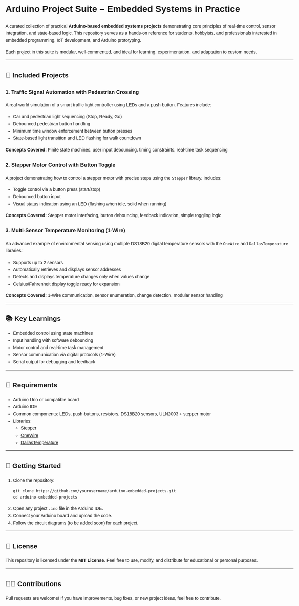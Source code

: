 <!DOCTYPE html>
<html lang="en">
<head>
  <meta charset="UTF-8">
  <meta name="viewport" content="width=device-width, initial-scale=1">
  <title>Arduino Project Suite – Embedded Systems in Practice</title>
</head>
<body style="font-family: Arial, sans-serif; line-height: 1.6; padding: 20px; max-width: 900px; margin: auto;">

  <h1>Arduino Project Suite – Embedded Systems in Practice</h1>

  <p>
    A curated collection of practical <strong>Arduino-based embedded systems projects</strong> demonstrating core principles of real-time control, sensor integration, and state-based logic.
    This repository serves as a hands-on reference for students, hobbyists, and professionals interested in embedded programming, IoT development, and Arduino prototyping.
  </p>

  <p>
    Each project in this suite is modular, well-commented, and ideal for learning, experimentation, and adaptation to custom needs.
  </p>

  <hr>

  <h2>🔧 Included Projects</h2>

  <h3>1. Traffic Signal Automation with Pedestrian Crossing</h3>
  <p>
    A real-world simulation of a smart traffic light controller using LEDs and a push-button. Features include:
  </p>
  <ul>
    <li>Car and pedestrian light sequencing (Stop, Ready, Go)</li>
    <li>Debounced pedestrian button handling</li>
    <li>Minimum time window enforcement between button presses</li>
    <li>State-based light transition and LED flashing for walk countdown</li>
  </ul>
  <p><strong>Concepts Covered:</strong> Finite state machines, user input debouncing, timing constraints, real-time task sequencing</p>

  <h3>2. Stepper Motor Control with Button Toggle</h3>
  <p>
    A project demonstrating how to control a stepper motor with precise steps using the <code>Stepper</code> library. Includes:
  </p>
  <ul>
    <li>Toggle control via a button press (start/stop)</li>
    <li>Debounced button input</li>
    <li>Visual status indication using an LED (flashing when idle, solid when running)</li>
  </ul>
  <p><strong>Concepts Covered:</strong> Stepper motor interfacing, button debouncing, feedback indication, simple toggling logic</p>

  <h3>3. Multi-Sensor Temperature Monitoring (1-Wire)</h3>
  <p>
    An advanced example of environmental sensing using multiple DS18B20 digital temperature sensors with the <code>OneWire</code> and <code>DallasTemperature</code> libraries:
  </p>
  <ul>
    <li>Supports up to 2 sensors</li>
    <li>Automatically retrieves and displays sensor addresses</li>
    <li>Detects and displays temperature changes only when values change</li>
    <li>Celsius/Fahrenheit display toggle ready for expansion</li>
  </ul>
  <p><strong>Concepts Covered:</strong> 1-Wire communication, sensor enumeration, change detection, modular sensor handling</p>

  <hr>

  <h2>📚 Key Learnings</h2>
  <ul>
    <li>Embedded control using state machines</li>
    <li>Input handling with software debouncing</li>
    <li>Motor control and real-time task management</li>
    <li>Sensor communication via digital protocols (1-Wire)</li>
    <li>Serial output for debugging and feedback</li>
  </ul>

  <hr>

  <h2>🧰 Requirements</h2>
  <ul>
    <li>Arduino Uno or compatible board</li>
    <li>Arduino IDE</li>
    <li>Common components: LEDs, push-buttons, resistors, DS18B20 sensors, ULN2003 + stepper motor</li>
    <li>Libraries:
      <ul>
        <li><a href="https://www.arduino.cc/en/Reference/Stepper" target="_blank">Stepper</a></li>
        <li><a href="https://www.arduino.cc/reference/en/libraries/onewire/" target="_blank">OneWire</a></li>
        <li><a href="https://www.arduino.cc/reference/en/libraries/dallastemperature/" target="_blank">DallasTemperature</a></li>
      </ul>
    </li>
  </ul>

  <hr>

  <h2>🚀 Getting Started</h2>
  <ol>
    <li>Clone the repository:
      <pre><code>git clone https://github.com/yourusername/arduino-embedded-projects.git
cd arduino-embedded-projects</code></pre>
    </li>
    <li>Open any project <code>.ino</code> file in the Arduino IDE.</li>
    <li>Connect your Arduino board and upload the code.</li>
    <li>Follow the circuit diagrams (to be added soon) for each project.</li>
  </ol>

  <hr>

  <h2>📎 License</h2>
  <p>
    This repository is licensed under the <strong>MIT License</strong>. Feel free to use, modify, and distribute for educational or personal purposes.
  </p>

  <hr>

  <h2>👨‍💻 Contributions</h2>
  <p>
    Pull requests are welcome! If you have improvements, bug fixes, or new project ideas, feel free to contribute.
  </p>

</body>
</html>
